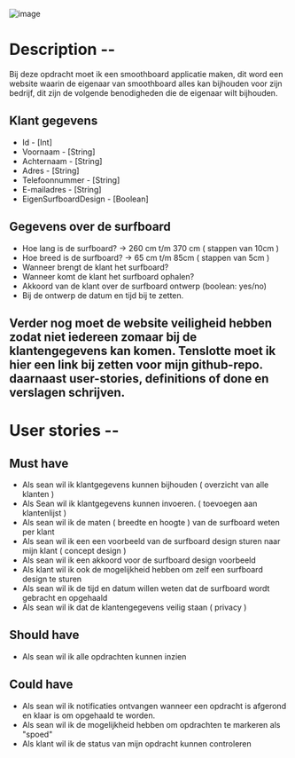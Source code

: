 ![image](https://github.com/MistrBrend/Smoothboard/assets/104073696/14b50812-f088-41d5-8c0d-31c57fcc71cd)

# Description --

Bij deze opdracht moet ik een smoothboard applicatie maken, dit word een website waarin de eigenaar van smoothboard alles kan bijhouden voor zijn bedrijf, dit zijn de volgende benodigheden die de eigenaar wilt bijhouden.

## Klant gegevens
- Id - [Int]
- Voornaam - [String]
- Achternaam - [String]
- Adres - [String]
- Telefoonnummer - [String]
- E-mailadres - [String]
- EigenSurfboardDesign - [Boolean]

 

## Gegevens over de surfboard 
- Hoe lang is de surfboard?    ->    260 cm  t/m 370 cm ( stappen van 10cm ) 
- Hoe breed is de surfboard?   ->    65 cm t/m 85cm ( stappen van 5cm ) 
- Wanneer brengt de klant het surfboard? 
- Wanneer komt de klant het surfboard ophalen?	 
- Akkoord van de klant over de surfboard ontwerp (boolean: yes/no)
- Bij de ontwerp de datum en tijd bij te zetten. 

 

## Verder nog moet de website veiligheid hebben zodat niet iedereen zomaar bij de klantengegevens kan komen. Tenslotte moet ik hier een link bij zetten voor mijn github-repo. daarnaast user-stories, definitions of done en verslagen schrijven. 


# User stories --

## Must have
- Als sean wil ik klantgegevens kunnen bijhouden ( overzicht van alle klanten )
- Als Sean wil ik klantgegevens kunnen invoeren. ( toevoegen aan klantenlijst )
- Als sean wil ik de maten ( breedte en hoogte ) van de surfboard weten per klant
- Als sean wil ik een een voorbeeld van de surfboard design sturen naar mijn klant ( concept design )
- Als sean wil ik een akkoord voor de surfboard design voorbeeld
- Als klant wil ik ook de mogelijkheid hebben om zelf een surfboard design te sturen
- Als sean wil ik de tijd en datum willen weten dat de surfboard wordt gebracht en opgehaald
- Als sean wil ik dat de klantengegevens veilig staan ( privacy )
  
## Should have
- Als sean wil ik alle opdrachten kunnen inzien

## Could have
- Als sean wil ik notificaties ontvangen wanneer een opdracht is afgerond en klaar is om opgehaald te worden.
- Als sean wil ik de mogelijkheid hebben om opdrachten te markeren als "spoed"
- Als klant wil ik de status van mijn opdracht kunnen controleren


